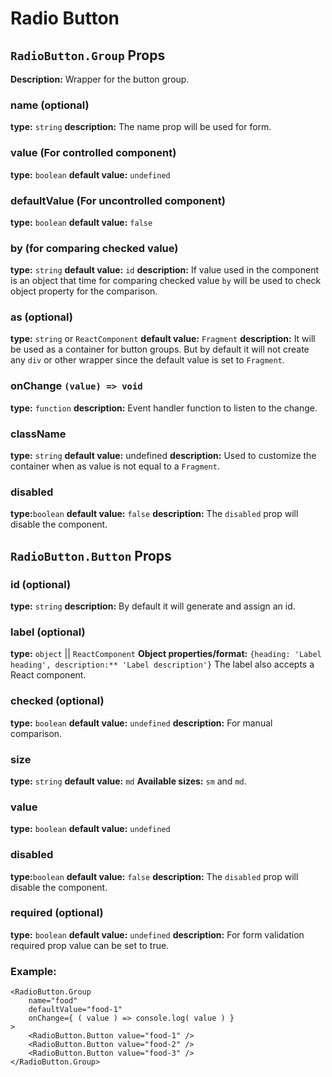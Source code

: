# Radio Button

## `RadioButton.Group` Props
**Description:** Wrapper for the button group.  

### name (optional)
**type:** `string`
**description:** The name prop will be used for form.

### value (For controlled component)
**type:** `boolean`
**default value:** `undefined`

### defaultValue (For uncontrolled component)
**type:** `boolean`
**default value:** `false`

### by (for comparing checked value)
**type:** `string`
**default value:** `id`
**description:** If value used in the component is an object that time for comparing checked value `by` will be used to check object property for the comparison.

### as (optional)
**type:** `string` or `ReactComponent`
**default value:** `Fragment`
**description:** It will be used as a container for button groups. But by default it will not create any `div` or other wrapper since the default value is set to `Fragment`.

###	onChange `(value) => void`
**type:** `function`
**description:** Event handler function to listen to the change. 

### className
**type:** `string`
**default value:** undefined
**description:** Used to customize the container when as value is not equal to a `Fragment`.

### disabled
**type:**`boolean`
**default value:** `false`
**description:** The `disabled` prop will disable the component.

## `RadioButton.Button` Props

### id (optional)
**type:** `string`
**description:** By default it will generate and assign an id.

### label (optional)
**type:** `object` || `ReactComponent`
**Object properties/format:** `{heading: 'Label heading', description:** 'Label description'}`
The label also accepts a React component.

### checked (optional)
**type:** `boolean`
**default value:** `undefined`
**description:** For manual comparison.

### size
**type:** `string`
**default value:** `md`
**Available sizes:** `sm` and `md`.

### value
**type:** `boolean`
**default value:** `undefined`

### disabled
**type:**`boolean`
**default value:** `false`
**description:** The `disabled` prop will disable the component.

### required (optional)
**type:** `boolean`
**default value:** `undefined`
**description:** For form validation required prop value can be set to true.

### Example:

```
<RadioButton.Group
    name="food"
    defaultValue="food-1"
    onChange={ ( value ) => console.log( value ) }
>
    <RadioButton.Button value="food-1" />
    <RadioButton.Button value="food-2" />
    <RadioButton.Button value="food-3" />
</RadioButton.Group>
```